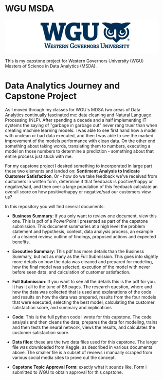 # WGU MSDA

![WGU Header](./images/wgu-logo-840x575_cropped.jpg)

This is my capstone project for Western Governors University (WGU) Masters of Science in Data Analytics (MSDA).

# Data Analytics Journey and Capstone Project

As I moved through my classes for WGU's MDSA two areas of Data Analytics continually fascinated me: data cleaning and Natural Language Processing (NLP). After spending a decade and a half implementing IT systems the saying of "garbage in garbage out" never rang truer than when creating machine learning models. I was able to see first hand how a model with unclean or bad data executed, and then I was able to see the marked improvement of the models performance with clean data. On the other end something about taking words, translating them to numbers, executing a model on those numbers to determine a prediction - something about that entire process just stuck with me.
 
For my capstone project I desired something to incorporated in large part these two elements and landed on: **Sentiment Analysis to Indicate Customer Satisfaction**. Or - how do we take feedback we've received from customers in written form, determine if that feedback is positive/happy or negative/sad, and then over a large population of this feedback calculate an overall score on how positive/happy or negative/sad our customers view us?

In this repository you will find several documents:

* **Business Summary**: If you only want to review one document, view this one. This is pdf of a PowerPoint i presented as part of the capstone submission. This document summaries at a high level the problem statement and hypothesis, context, data analysis process, an example of a cleaned review, outline of findings, proposed actions and expected benefits.

* **Executive Summary**: This pdf has more details than the Business Summary, but not as many as the Full Submission. This goes into slightly more details on how the data was cleaned and prepared for modeling, how the final model was selected, execution of the model with never before seen data, and calculation of customer satisfaction.

* **Full Submission**: If you want to see all the details this is the pdf for you. It has it all to the tune of 86 pages. The research question, where and how the data was collected that is used and explanations of the code and results on how the data was prepared, results from the four models that were executed, selecting the best model, calculating the customer satisfaction score, and summary and implications

* **Code**: This is the full python code I wrote for this capstone. The code analysis and then cleans the data, prepares the data for modeling, trains and then tests the neural network, views the results, and calculates the customer satisfaction score.

* **Data files**: these are the two data files used for this capstone. The larger file was downloaded from Kaggle, as described in various documents above. The smaller file is a subset of reviews i manually scraped from various social media sites to prove out the concept.

* **Capstone Topic Approval Form**: exactly what it sounds like. Form i submitted to WGU to obtain approval for this capstone.